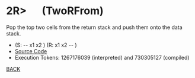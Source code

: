 # 2R&gt; &emsp; (TwoRFrom)
Pop the top two cells from the return stack and push them onto the data stack.
* (S: -- x1 x2 )  (R: x1 x2 -- )
* [Source Code](../words/core_ext/TwoRFrom.cs)
* Execution Tokens: 1267176039 (interpreted) and 730305127 (compiled)


[BACK](builtins.md#TwoRFrom)
